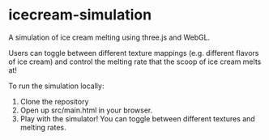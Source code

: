 # icecream-simulation
A simulation of ice cream melting using three.js and WebGL.

Users can toggle between different texture mappings (e.g. different flavors of ice cream) and control the melting rate that the scoop of ice cream melts at!

To run the simulation locally:
1. Clone the repository
2. Open up src/main.html in your browser.
3. Play with the simulator! You can toggle between different textures and melting rates.